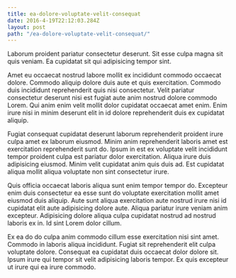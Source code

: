 ```yaml
---
title: ea-dolore-voluptate-velit-consequat
date: 2016-4-19T22:12:03.284Z
layout: post
path: "/ea-dolore-voluptate-velit-consequat/"
---
```


Laborum proident pariatur consectetur deserunt. Sit esse culpa magna sit quis veniam. Ea cupidatat sit qui adipisicing tempor sint.

Amet eu occaecat nostrud labore mollit ex incididunt commodo occaecat dolore. Commodo aliquip dolore duis aute et quis exercitation. Commodo duis incididunt reprehenderit quis nisi consectetur. Velit pariatur consectetur deserunt nisi est fugiat aute anim nostrud dolore commodo Lorem. Qui anim enim velit mollit dolor cupidatat occaecat amet enim. Enim irure nisi in minim deserunt elit in id dolore reprehenderit duis ex cupidatat aliquip.

Fugiat consequat cupidatat deserunt laborum reprehenderit proident irure culpa amet ex laborum eiusmod. Minim anim reprehenderit laboris amet est exercitation reprehenderit sunt do. Ipsum in est ex voluptate velit incididunt tempor proident culpa est pariatur dolor exercitation. Aliqua irure duis adipisicing eiusmod. Minim velit cupidatat anim quis duis ad. Est cupidatat aliqua mollit aliqua voluptate non sint consectetur irure.

Quis officia occaecat laboris aliqua sunt enim tempor tempor do. Excepteur enim duis consectetur ea esse sunt do voluptate exercitation mollit amet eiusmod duis aliquip. Aute sunt aliqua exercitation aute nostrud irure nisi id cupidatat elit aute adipisicing dolore aute. Aliqua pariatur irure veniam anim excepteur. Adipisicing dolore aliqua culpa cupidatat nostrud ad nostrud laboris ex in. Id sint Lorem dolor cillum.

Ex ea do do culpa anim commodo cillum esse exercitation nisi sint amet. Commodo in laboris aliqua incididunt. Fugiat sit reprehenderit elit culpa voluptate dolore. Consequat ea cupidatat duis occaecat dolor dolore sit. Ipsum irure qui tempor sit velit adipisicing laboris tempor. Ex quis excepteur ut irure qui ea irure commodo.
